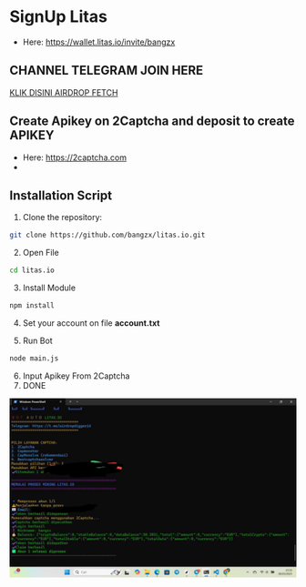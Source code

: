 # SignUp Litas
* Here:  https://wallet.litas.io/invite/bangzx

## CHANNEL TELEGRAM JOIN HERE
[KLIK DISINI AIRDROP FETCH](https://t.me/airdropfetchofficial)

## Create Apikey on 2Captcha and deposit to create APIKEY
* Here: https://2captcha.com
* 
## Installation Script
1. Clone the repository:
```bash
git clone https://github.com/bangzx/litas.io.git
```
2. Open File
```bash
cd litas.io
```
3. Install Module
```bash
npm install
```
4. Set your account on file **account.txt**

5. Run Bot
```bash
node main.js
```
6. Input Apikey From 2Captcha
7. DONE

![](litas.jpg)
